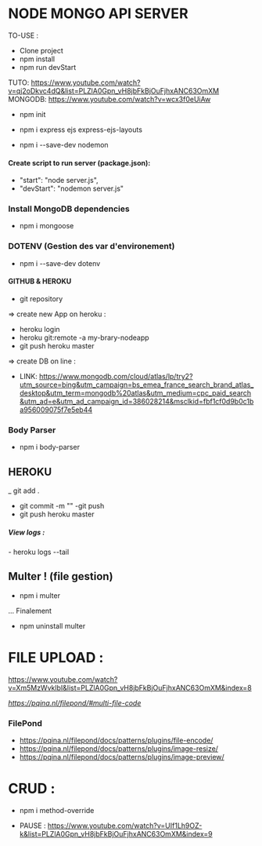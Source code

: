 # NODE MONGO API SERVER

TO-USE :
- Clone project
- npm install
- npm run devStart


TUTO:
https://www.youtube.com/watch?v=qj2oDkvc4dQ&list=PLZlA0Gpn_vH8jbFkBjOuFjhxANC63OmXM
MONGODB:
https://www.youtube.com/watch?v=wcx3f0eUiAw

- npm init

- npm i express ejs express-ejs-layouts

- npm i --save-dev nodemon

#### Create script to run server (package.json):
- "start": "node server.js",
- "devStart": "nodemon server.js"

### Install MongoDB dependencies

- npm i mongoose

### DOTENV (Gestion des var d'environement)

- npm i --save-dev dotenv



#### GITHUB & HEROKU

- git repository

=> create new App on heroku :

- heroku login
- heroku git:remote -a my-brary-nodeapp
- git push heroku master

=> create DB on line :

- LINK: https://www.mongodb.com/cloud/atlas/lp/try2?utm_source=bing&utm_campaign=bs_emea_france_search_brand_atlas_desktop&utm_term=mongodb%20atlas&utm_medium=cpc_paid_search&utm_ad=e&utm_ad_campaign_id=386028214&msclkid=fbf1cf0d9b0c1ba956009075f7e5eb44


### Body Parser 

- npm i body-parser



## HEROKU

_ git add .
- git commit -m ""
-git push
- git push heroku master

##### View logs :
*-* heroku logs --tail



## Multer ! (file gestion)

- npm i multer

... 
Finalement 

- npm uninstall multer

# FILE UPLOAD : 
<https://www.youtube.com/watch?v=Xm5MzWvklbI&list=PLZlA0Gpn_vH8jbFkBjOuFjhxANC63OmXM&index=8>

*https://pqina.nl/filepond/#multi-file-code*

### FilePond 
- https://pqina.nl/filepond/docs/patterns/plugins/file-encode/
- https://pqina.nl/filepond/docs/patterns/plugins/image-resize/
- https://pqina.nl/filepond/docs/patterns/plugins/image-preview/


# CRUD :

- npm i method-override







- PAUSE :
https://www.youtube.com/watch?v=UIf1Lh9OZ-k&list=PLZlA0Gpn_vH8jbFkBjOuFjhxANC63OmXM&index=9